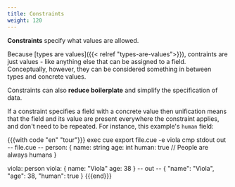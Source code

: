 ```yaml
---
title: Constraints
weight: 120
---
```


**Constraints** specify what values are allowed.

Because
[types are values]({{< relref "types-are-values">}}),
contraints are just values
\- like anything else that can be assigned to a field.\
Conceptually, however,
they can be considered
something in between types and concrete values.

Constraints can also **reduce boilerplate**
and simplify the specification of data.

If a constraint specifies a field with a concrete value then unification means
that the field and its value are present everywhere the constraint applies, and
don't need to be repeated. For instance, this example's `human` field:

{{{with code "en" "tour"}}}
exec cue export file.cue -e viola
cmp stdout out
-- file.cue --
person: {
	name:  string
	age:   int
	human: true // People are always humans
}

viola: person
viola: {
	name: "Viola"
	age:  38
}
-- out --
{
    "name": "Viola",
    "age": 38,
    "human": true
}
{{{end}}}
